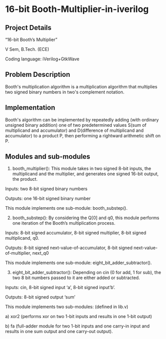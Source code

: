 # 16-bit Booth-Multiplier-in-iverilog

  

## Project Details

  

“16-bit Booth’s Multiplier”

  

V Sem, B.Tech. (ECE)


  

Coding language: iVerilog+GtkWave

  

## Problem Description

  

Booth's multiplication algorithm is a multiplication algorithm that multiplies two signed binary numbers in two's complement notation.

  

## Implementation

  

Booth's algorithm can be implemented by repeatedly adding (with ordinary unsigned binary addition) one of two predetermined values S(sum of multiplicand and accumulator) and D(difference of multiplicand and accumulator) to a product P, then performing a rightward arithmetic shift on P.

  

## Modules and sub-modules

1. booth_multiplier(): This module takes in two signed 8-bit inputs, the multiplicand and the multiplier, and generates one signed 16-bit output, the product.

Inputs: two 8-bit signed binary numbers

Outputs: one 16-bit signed binary number

This module implements one sub-module: booth_substep().

2. booth_substep(): By considering the Q[0] and q0, this module performs one iteration of the Booth’s multiplication process.

Inputs: 8-bit signed accumulator, 8-bit signed multiplier, 8-bit signed multiplicand, q0.

Outputs: 8-bit signed next-value-of-accumulator, 8-bit signed next-value-of-multiplier, next_q0

This module implements one sub-module: eight_bit_adder_subtractor().

3. eight_bit_adder_subtractor(): Depending on cin (0 for add, 1 for sub), the two 8 bit numbers passed to it are either added or subtracted.

Inputs: cin, 8-bit signed input ‘a’, 8-bit signed input’b’.

Outputs: 8-bit signed output ‘sum’

This module implements two sub-modules: (defined in lib.v)

a) xor2 (performs xor on two 1-bit inputs and results in one 1-bit output)

b) fa (full-adder module for two 1-bit inputs and one carry-in input and results in one sum output and one carry-out output).